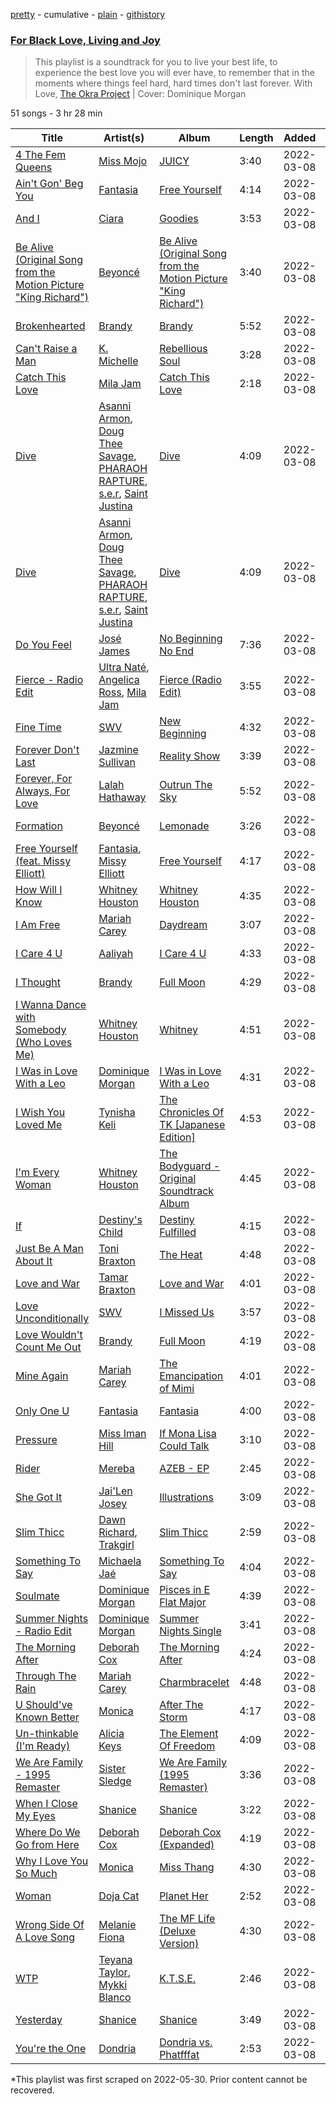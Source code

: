 [pretty](/playlists/pretty/37i9dQZF1DWTWY70wFE0Rv.md) - cumulative - [plain](/playlists/plain/37i9dQZF1DWTWY70wFE0Rv) - [githistory](https://github.githistory.xyz/mackorone/spotify-playlist-archive/blob/main/playlists/plain/37i9dQZF1DWTWY70wFE0Rv)

### [For Black Love, Living and Joy](https://open.spotify.com/playlist/37i9dQZF1DWTWY70wFE0Rv)

> This playlist is a soundtrack for you to live your best life, to experience the best love you will ever have, to remember that in the moments where things feel hard, hard times don't last forever\. With Love, <a href="https://www.theokraproject.com/">The Okra Project</a> \| Cover: Dominique Morgan

51 songs - 3 hr 28 min

| Title | Artist(s) | Album | Length | Added | Removed |
|---|---|---|---|---|---|
| [4 The Fem Queens](https://open.spotify.com/track/5jnVGp8kk4GWF2FlXux4P5) | [Miss Mojo](https://open.spotify.com/artist/2wDJcQxaxR2xnoKtfx3AwY) | [JUICY](https://open.spotify.com/album/4Xj3Sgf7vACo5nNij3gkVI) | 3:40 | 2022-03-08 |  |
| [Ain't Gon' Beg You](https://open.spotify.com/track/02wVmJecRUCtkppST87OLx) | [Fantasia](https://open.spotify.com/artist/7xAcVHPiirnUqfdqo0USb1) | [Free Yourself](https://open.spotify.com/album/09akBiw2Divm9zvF7GMJup) | 4:14 | 2022-03-08 |  |
| [And I](https://open.spotify.com/track/1Jp9n1uHB72CfK31j4mEPh) | [Ciara](https://open.spotify.com/artist/2NdeV5rLm47xAvogXrYhJX) | [Goodies](https://open.spotify.com/album/71gUhKYZIWmmjqAHlY4Br3) | 3:53 | 2022-03-08 |  |
| [Be Alive \(Original Song from the Motion Picture "King Richard"\)](https://open.spotify.com/track/1RI4YQVFh7onQD07QuL8ND) | [Beyoncé](https://open.spotify.com/artist/6vWDO969PvNqNYHIOW5v0m) | [Be Alive \(Original Song from the Motion Picture "King Richard"\)](https://open.spotify.com/album/5a73HUmrKIebjmafM1QuFS) | 3:40 | 2022-03-08 |  |
| [Brokenhearted](https://open.spotify.com/track/3zeyP0JnzXEx3uZLmpOdtP) | [Brandy](https://open.spotify.com/artist/05oH07COxkXKIMt6mIPRee) | [Brandy](https://open.spotify.com/album/2yHJoGH0mIqYVAHUFKJcZ6) | 5:52 | 2022-03-08 |  |
| [Can't Raise a Man](https://open.spotify.com/track/0vvKyFjX1hzSwpNtVwnJ2H) | [K\. Michelle](https://open.spotify.com/artist/2retT7MFwHDVTeGKDdybEx) | [Rebellious Soul](https://open.spotify.com/album/6fGZwUN91Qe5h8xFcLV487) | 3:28 | 2022-03-08 |  |
| [Catch This Love](https://open.spotify.com/track/6srcAu7CPT2h2ePrCEm42q) | [Mila Jam](https://open.spotify.com/artist/6m7wJXzvVyE0j6eef6pj1a) | [Catch This Love](https://open.spotify.com/album/31BvJJpjUx5g8GjRgU8xQa) | 2:18 | 2022-03-08 |  |
| [Dive](https://open.spotify.com/track/0S6N1NfZ7CNYDgTlqYr5A9) | [Asanni Armon](https://open.spotify.com/artist/2c4SvUMW4DTtQL6o3XAT2W), [Doug Thee Savage](https://open.spotify.com/artist/5qg3wWsQAz1oQ7iYiiMp2v), [PHARAOH RAPTURE](https://open.spotify.com/artist/5o1tQEJ0hOBlMQ0Ki6OBFS), [s.e.r](https://open.spotify.com/artist/03iO7GSdDJazWl7NBWBbDp), [Saint Justina](https://open.spotify.com/artist/1eZcVz4GXfA07vmA9ib2mI) | [Dive](https://open.spotify.com/album/0mVjKHAu5fOspH28mdaT2K) | 4:09 | 2022-03-08 |  |
| [Dive](https://open.spotify.com/track/6qCJs5tpKRER18Ev4s7KGA) | [Asanni Armon](https://open.spotify.com/artist/2c4SvUMW4DTtQL6o3XAT2W), [Doug Thee Savage](https://open.spotify.com/artist/5qg3wWsQAz1oQ7iYiiMp2v), [PHARAOH RAPTURE](https://open.spotify.com/artist/21AxhVOZ35gW0kQxVzrd6z), [s.e.r](https://open.spotify.com/artist/03iO7GSdDJazWl7NBWBbDp), [Saint Justina](https://open.spotify.com/artist/3i9wTTVlckchlRby1LDBOK) | [Dive](https://open.spotify.com/album/7L4gV9Og1WCJDQFFA7f8yw) | 4:09 | 2022-03-08 | 2023-01-01 |
| [Do You Feel](https://open.spotify.com/track/7vuEdoEGYqzfR1ooE8EhlE) | [José James](https://open.spotify.com/artist/4l2MwXYwUDQKHcUXwCZjEz) | [No Beginning No End](https://open.spotify.com/album/5sO5lVzpbxNYIN3si8JNdW) | 7:36 | 2022-03-08 |  |
| [Fierce \- Radio Edit](https://open.spotify.com/track/5A8495QB6sHlIWuzeimUvJ) | [Ultra Naté](https://open.spotify.com/artist/1cK2Abwkni7m51wJCSGllN), [Angelica Ross](https://open.spotify.com/artist/7H13Gscov16YbLmMjQ0Xiu), [Mila Jam](https://open.spotify.com/artist/6m7wJXzvVyE0j6eef6pj1a) | [Fierce \(Radio Edit\)](https://open.spotify.com/album/4lP0dw0HBBfaSGD7u6mNQE) | 3:55 | 2022-03-08 |  |
| [Fine Time](https://open.spotify.com/track/1ovXQ9GMVyoWOWOxRHM8GO) | [SWV](https://open.spotify.com/artist/2NmK5FyrQ18HOPXq1UBzqa) | [New Beginning](https://open.spotify.com/album/0y9RVnTvpZa3LTlUUaD7l4) | 4:32 | 2022-03-08 |  |
| [Forever Don't Last](https://open.spotify.com/track/5ILoNug82Z8g4qUfpr5GXE) | [Jazmine Sullivan](https://open.spotify.com/artist/7gSjFKpVmDgC2MMsnN8CYq) | [Reality Show](https://open.spotify.com/album/10H2Wh6Im71eBVJprkh99U) | 3:39 | 2022-03-08 |  |
| [Forever, For Always, For Love](https://open.spotify.com/track/6tQX9qDeJ88Vhk7uZfFvNo) | [Lalah Hathaway](https://open.spotify.com/artist/0uNEy4544VZq2KOl7BsLuo) | [Outrun The Sky](https://open.spotify.com/album/6owHkIavlncFxnnbUMJwbE) | 5:52 | 2022-03-08 |  |
| [Formation](https://open.spotify.com/track/6g0Orsxv6glTJCt4cHsRsQ) | [Beyoncé](https://open.spotify.com/artist/6vWDO969PvNqNYHIOW5v0m) | [Lemonade](https://open.spotify.com/album/7dK54iZuOxXFarGhXwEXfF) | 3:26 | 2022-03-08 |  |
| [Free Yourself \(feat\. Missy Elliott\)](https://open.spotify.com/track/7ANroj1yWw0YEGcLf7HO3Q) | [Fantasia](https://open.spotify.com/artist/7xAcVHPiirnUqfdqo0USb1), [Missy Elliott](https://open.spotify.com/artist/2wIVse2owClT7go1WT98tk) | [Free Yourself](https://open.spotify.com/album/09akBiw2Divm9zvF7GMJup) | 4:17 | 2022-03-08 |  |
| [How Will I Know](https://open.spotify.com/track/5tdKaKLnC4SgtDZ6RlWeal) | [Whitney Houston](https://open.spotify.com/artist/6XpaIBNiVzIetEPCWDvAFP) | [Whitney Houston](https://open.spotify.com/album/2MH37enG6IPvNK5QFLyKes) | 4:35 | 2022-03-08 |  |
| [I Am Free](https://open.spotify.com/track/0cCJ8mOuvpqb3Ic2FAooW6) | [Mariah Carey](https://open.spotify.com/artist/4iHNK0tOyZPYnBU7nGAgpQ) | [Daydream](https://open.spotify.com/album/1ibYM4abQtSVQFQWvDSo4J) | 3:07 | 2022-03-08 |  |
| [I Care 4 U](https://open.spotify.com/track/2YpFUAIL8VXtS4oUap79ZR) | [Aaliyah](https://open.spotify.com/artist/0urTpYCsixqZwgNTkPJOJ4) | [I Care 4 U](https://open.spotify.com/album/50GHwAog5gmnqkypVkDso8) | 4:33 | 2022-03-08 |  |
| [I Thought](https://open.spotify.com/track/4lU72EwvGpwcEWfhkXn2JW) | [Brandy](https://open.spotify.com/artist/05oH07COxkXKIMt6mIPRee) | [Full Moon](https://open.spotify.com/album/7721xmJK5tmifUQdcmJ6An) | 4:29 | 2022-03-08 |  |
| [I Wanna Dance with Somebody \(Who Loves Me\)](https://open.spotify.com/track/2tUBqZG2AbRi7Q0BIrVrEj) | [Whitney Houston](https://open.spotify.com/artist/6XpaIBNiVzIetEPCWDvAFP) | [Whitney](https://open.spotify.com/album/5Vdzprr5cOqXQo44eHeV7t) | 4:51 | 2022-03-08 |  |
| [I Was in Love With a Leo](https://open.spotify.com/track/35ZH2BO1Na2VZ2QHJBX7O6) | [Dominique Morgan](https://open.spotify.com/artist/4riHAK77Qlj2f1Kp1lYyHh) | [I Was in Love With a Leo](https://open.spotify.com/album/1Al0gWEeIwG7w8v3hgHFe6) | 4:31 | 2022-03-08 |  |
| [I Wish You Loved Me](https://open.spotify.com/track/2KsOotB3cHPTO4dB07dlJp) | [Tynisha Keli](https://open.spotify.com/artist/4woYaobeWQFBSGf9mtoAZ8) | [The Chronicles Of TK \[Japanese Edition\]](https://open.spotify.com/album/41hpT7k9MNRkgghU1QqHlw) | 4:53 | 2022-03-08 |  |
| [I'm Every Woman](https://open.spotify.com/track/2eHj0klWkwRQuIrNlPpCPa) | [Whitney Houston](https://open.spotify.com/artist/6XpaIBNiVzIetEPCWDvAFP) | [The Bodyguard \- Original Soundtrack Album](https://open.spotify.com/album/7JVJlkNNobS0GSoy4tCS96) | 4:45 | 2022-03-08 |  |
| [If](https://open.spotify.com/track/2tOvXXicPq04q6Pk28O47m) | [Destiny's Child](https://open.spotify.com/artist/1Y8cdNmUJH7yBTd9yOvr5i) | [Destiny Fulfilled](https://open.spotify.com/album/0b6ivSFfDs38MG7aLn9rvO) | 4:15 | 2022-03-08 |  |
| [Just Be A Man About It](https://open.spotify.com/track/6kD36kVRn5leDDbjXpHQY0) | [Toni Braxton](https://open.spotify.com/artist/3X458ddYA2YcVWuVIGGOYe) | [The Heat](https://open.spotify.com/album/0UZsKcXzOehMvFWTiBlwMi) | 4:48 | 2022-03-08 |  |
| [Love and War](https://open.spotify.com/track/3fLBmhcgWkPI47LfVQ8paB) | [Tamar Braxton](https://open.spotify.com/artist/1MT1Wz4G9Z9EVOg4L5zZMS) | [Love and War](https://open.spotify.com/album/1783Mxpt38yxafCtFlgHNF) | 4:01 | 2022-03-08 |  |
| [Love Unconditionally](https://open.spotify.com/track/6STwXCnOmXZ1c3x942Q9IM) | [SWV](https://open.spotify.com/artist/2NmK5FyrQ18HOPXq1UBzqa) | [I Missed Us](https://open.spotify.com/album/11nfQrY5KJRrnqSyvR3Fn8) | 3:57 | 2022-03-08 |  |
| [Love Wouldn't Count Me Out](https://open.spotify.com/track/10eMeD9SpGPtah40sU77GI) | [Brandy](https://open.spotify.com/artist/05oH07COxkXKIMt6mIPRee) | [Full Moon](https://open.spotify.com/album/7721xmJK5tmifUQdcmJ6An) | 4:19 | 2022-03-08 |  |
| [Mine Again](https://open.spotify.com/track/38eXybknveyZKLQVA9vMps) | [Mariah Carey](https://open.spotify.com/artist/4iHNK0tOyZPYnBU7nGAgpQ) | [The Emancipation of Mimi](https://open.spotify.com/album/43iBTEWECK7hSnE0p6GgNo) | 4:01 | 2022-03-08 |  |
| [Only One U](https://open.spotify.com/track/1ECGh3dbB4ClgPjrq0ZbGn) | [Fantasia](https://open.spotify.com/artist/7xAcVHPiirnUqfdqo0USb1) | [Fantasia](https://open.spotify.com/album/42DybH3gl3WcfXAQySOEiX) | 4:00 | 2022-03-08 |  |
| [Pressure](https://open.spotify.com/track/0ChvD4klEvWUqExCIuHvF6) | [Miss Iman Hill](https://open.spotify.com/artist/1oBacgdbTxrL6KS8VSGOmr) | [If Mona Lisa Could Talk](https://open.spotify.com/album/7t62YSvKh49ktuf1z3sBFj) | 3:10 | 2022-03-08 |  |
| [Rider](https://open.spotify.com/track/7BUnSvQPU5m830Et7fLAZt) | [Mereba](https://open.spotify.com/artist/294lNTPZfdqyzt8qnxmFiL) | [AZEB \- EP](https://open.spotify.com/album/0HvQdKEGTs0l1fV5feEYDi) | 2:45 | 2022-03-08 |  |
| [She Got It](https://open.spotify.com/track/4AebZz6zjrNpqk7mehE24x) | [Jai'Len Josey](https://open.spotify.com/artist/1BAN8UUSAMDeNfP1Wo5WWr) | [Illustrations](https://open.spotify.com/album/00pFZrH0XRIXJGo86PQSYW) | 3:09 | 2022-03-08 |  |
| [Slim Thicc](https://open.spotify.com/track/23M855TLK1ExaI0TUeYX6p) | [Dawn Richard](https://open.spotify.com/artist/6pSsE5y0uJMwYj83KrPyf9), [Trakgirl](https://open.spotify.com/artist/74sormm4xAseMByk8cFRGH) | [Slim Thicc](https://open.spotify.com/album/6ftFXoB67MzOgaQgM6aRLP) | 2:59 | 2022-03-08 |  |
| [Something To Say](https://open.spotify.com/track/5CznIqYyWcPBQ9YaIJtLLF) | [Michaela Jaé](https://open.spotify.com/artist/1XtZq3vSEgghxZS9aqITv5) | [Something To Say](https://open.spotify.com/album/6CBY5J52PrxflhCEelKeBR) | 4:04 | 2022-03-08 |  |
| [Soulmate](https://open.spotify.com/track/3S2cXq2VVr1dNWTF382taY) | [Dominique Morgan](https://open.spotify.com/artist/4riHAK77Qlj2f1Kp1lYyHh) | [Pisces in E Flat Major](https://open.spotify.com/album/3MTXE3fLzg0RbGx0zTbtk7) | 4:39 | 2022-03-08 |  |
| [Summer Nights \- Radio Edit](https://open.spotify.com/track/2d6PsirgXEfL5LaiJNkP3k) | [Dominique Morgan](https://open.spotify.com/artist/4riHAK77Qlj2f1Kp1lYyHh) | [Summer Nights Single](https://open.spotify.com/album/7C9vUfui75CsyMHlIGrZss) | 3:41 | 2022-03-08 |  |
| [The Morning After](https://open.spotify.com/track/3SEaNxLFE0PKAmVZflVKFA) | [Deborah Cox](https://open.spotify.com/artist/601893mmW5hl1FBOykWZHG) | [The Morning After](https://open.spotify.com/album/0SUSz1JDKDCtqUwaxfQSYx) | 4:24 | 2022-03-08 |  |
| [Through The Rain](https://open.spotify.com/track/0mvtBgpiAg6fPg7ec7lxE9) | [Mariah Carey](https://open.spotify.com/artist/4iHNK0tOyZPYnBU7nGAgpQ) | [Charmbracelet](https://open.spotify.com/album/16rTsMjlDt6DEbLRtxvcWu) | 4:48 | 2022-03-08 |  |
| [U Should've Known Better](https://open.spotify.com/track/0EQuu6hyNACWI7LT7N5pRv) | [Monica](https://open.spotify.com/artist/6nzxy2wXs6tLgzEtqOkEi2) | [After The Storm](https://open.spotify.com/album/4lSQkGgFffaUOd22Yrc25v) | 4:17 | 2022-03-08 |  |
| [Un\-thinkable \(I'm Ready\)](https://open.spotify.com/track/4JOP8ELK6AaeySe7sKe996) | [Alicia Keys](https://open.spotify.com/artist/3DiDSECUqqY1AuBP8qtaIa) | [The Element Of Freedom](https://open.spotify.com/album/0Rxab8t0y7GlaTJTHX2wEN) | 4:09 | 2022-03-08 |  |
| [We Are Family \- 1995 Remaster](https://open.spotify.com/track/5IKLwqBQG6KU6MP2zP80Nu) | [Sister Sledge](https://open.spotify.com/artist/6gkWznnJkdkwRPVcmnrays) | [We Are Family \(1995 Remaster\)](https://open.spotify.com/album/4GSidaoqyGNwaG5mNKmuLT) | 3:36 | 2022-03-08 |  |
| [When I Close My Eyes](https://open.spotify.com/track/3EKEsJWz8oaxG1lfrojWug) | [Shanice](https://open.spotify.com/artist/0Ttph0pOZiPNTD3y2wUUb6) | [Shanice](https://open.spotify.com/album/3oTcmJVbYGQxsGFlDdI0bM) | 3:22 | 2022-03-08 |  |
| [Where Do We Go from Here](https://open.spotify.com/track/11gI5uqSKvwquuoKHPH99V) | [Deborah Cox](https://open.spotify.com/artist/601893mmW5hl1FBOykWZHG) | [Deborah Cox \(Expanded\)](https://open.spotify.com/album/2SM60rNc5lbJXIxe7Ru4Xd) | 4:19 | 2022-03-08 |  |
| [Why I Love You So Much](https://open.spotify.com/track/7EKvTUo567BRNzZ37clvlf) | [Monica](https://open.spotify.com/artist/6nzxy2wXs6tLgzEtqOkEi2) | [Miss Thang](https://open.spotify.com/album/71mPApAzW9HkbUGdYzMQHb) | 4:30 | 2022-03-08 |  |
| [Woman](https://open.spotify.com/track/6Uj1ctrBOjOas8xZXGqKk4) | [Doja Cat](https://open.spotify.com/artist/5cj0lLjcoR7YOSnhnX0Po5) | [Planet Her](https://open.spotify.com/album/1nAQbHeOWTfQzbOoFrvndW) | 2:52 | 2022-03-08 |  |
| [Wrong Side Of A Love Song](https://open.spotify.com/track/43cN7vrp1gSL1e0pdvVNxA) | [Melanie Fiona](https://open.spotify.com/artist/4O2YL4ygn6eTBC0w1hyWUM) | [The MF Life \(Deluxe Version\)](https://open.spotify.com/album/3PWwOV9kUSHZ4EvFFKWLLY) | 4:30 | 2022-03-08 |  |
| [WTP](https://open.spotify.com/track/3RykIiejIO6BEhxSSrXRhH) | [Teyana Taylor](https://open.spotify.com/artist/4ULO7IGI3M2bo0Ap7B9h8a), [Mykki Blanco](https://open.spotify.com/artist/2tSv9mEQSuNVMGr9qjYfkr) | [K.T.S.E.](https://open.spotify.com/album/0mwf6u9KVhZDCNVyIi6JuU) | 2:46 | 2022-03-08 |  |
| [Yesterday](https://open.spotify.com/track/549gHYCxkYpHF2x5Tf8991) | [Shanice](https://open.spotify.com/artist/0Ttph0pOZiPNTD3y2wUUb6) | [Shanice](https://open.spotify.com/album/3oTcmJVbYGQxsGFlDdI0bM) | 3:49 | 2022-03-08 |  |
| [You're the One](https://open.spotify.com/track/0G0ky7lWhrwkds6MobBqvu) | [Dondria](https://open.spotify.com/artist/4NgmPmKCSWm4kczsm6J3FO) | [Dondria vs\. Phatfffat](https://open.spotify.com/album/7m1vzSK4S0pSgqWWJJbRNP) | 2:53 | 2022-03-08 |  |

\*This playlist was first scraped on 2022-05-30. Prior content cannot be recovered.
